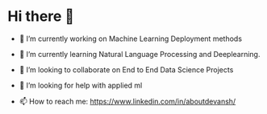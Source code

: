 # Hi there 👋

- 🔭 I’m currently working on Machine Learning Deployment methods

- 🌱 I’m currently learning Natural Language Processing and Deeplearning.

- 👯 I’m looking to collaborate on End to End Data Science Projects

- 🤔 I’m looking for help with applied ml

- 📫 How to reach me: https://www.linkedin.com/in/aboutdevansh/

